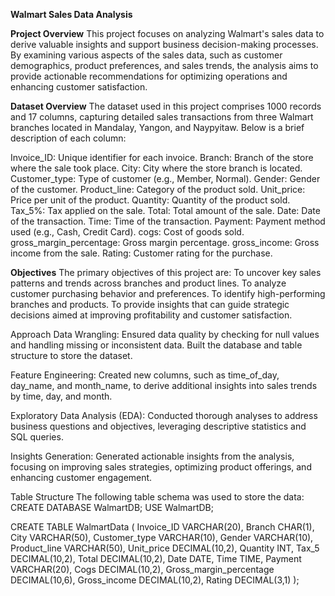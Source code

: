 **Walmart Sales Data Analysis**

**Project Overview**
This project focuses on analyzing Walmart's sales data to derive valuable insights and support business decision-making processes. By examining various aspects of the sales data, such as customer demographics, product preferences, and sales trends, the analysis aims to provide actionable recommendations for optimizing operations and enhancing customer satisfaction.

**Dataset Overview**
The dataset used in this project comprises 1000 records and 17 columns, capturing detailed sales transactions from three Walmart branches located in Mandalay, Yangon, and Naypyitaw. Below is a brief description of each column:

Invoice_ID: Unique identifier for each invoice.
Branch: Branch of the store where the sale took place.
City: City where the store branch is located.
Customer_type: Type of customer (e.g., Member, Normal).
Gender: Gender of the customer.
Product_line: Category of the product sold.
Unit_price: Price per unit of the product.
Quantity: Quantity of the product sold.
Tax_5%: Tax applied on the sale.
Total: Total amount of the sale.
Date: Date of the transaction.
Time: Time of the transaction.
Payment: Payment method used (e.g., Cash, Credit Card).
cogs: Cost of goods sold.
gross_margin_percentage: Gross margin percentage.
gross_income: Gross income from the sale.
Rating: Customer rating for the purchase.

**Objectives**
The primary objectives of this project are:
To uncover key sales patterns and trends across branches and product lines.
To analyze customer purchasing behavior and preferences.
To identify high-performing branches and products.
To provide insights that can guide strategic decisions aimed at improving profitability and customer satisfaction.

Approach
Data Wrangling:
Ensured data quality by checking for null values and handling missing or inconsistent data.
Built the database and table structure to store the dataset.

Feature Engineering:
Created new columns, such as time_of_day, day_name, and month_name, to derive additional insights into sales trends by time, day, and month.

Exploratory Data Analysis (EDA):
Conducted thorough analyses to address business questions and objectives, leveraging descriptive statistics and SQL queries.

Insights Generation:
Generated actionable insights from the analysis, focusing on improving sales strategies, optimizing product offerings, and enhancing customer engagement.

Table Structure
The following table schema was used to store the data:
CREATE DATABASE WalmartDB;
USE WalmartDB;

CREATE TABLE WalmartData (
    Invoice_ID VARCHAR(20),
    Branch CHAR(1),
    City VARCHAR(50),
    Customer_type VARCHAR(10),
    Gender VARCHAR(10),
    Product_line VARCHAR(50),
    Unit_price DECIMAL(10,2),
    Quantity INT,
    Tax_5 DECIMAL(10,2),
    Total DECIMAL(10,2),
    Date DATE,
    Time TIME,
    Payment VARCHAR(20),
    Cogs DECIMAL(10,2),
    Gross_margin_percentage DECIMAL(10,6),
    Gross_income DECIMAL(10,2),
    Rating DECIMAL(3,1)
);

